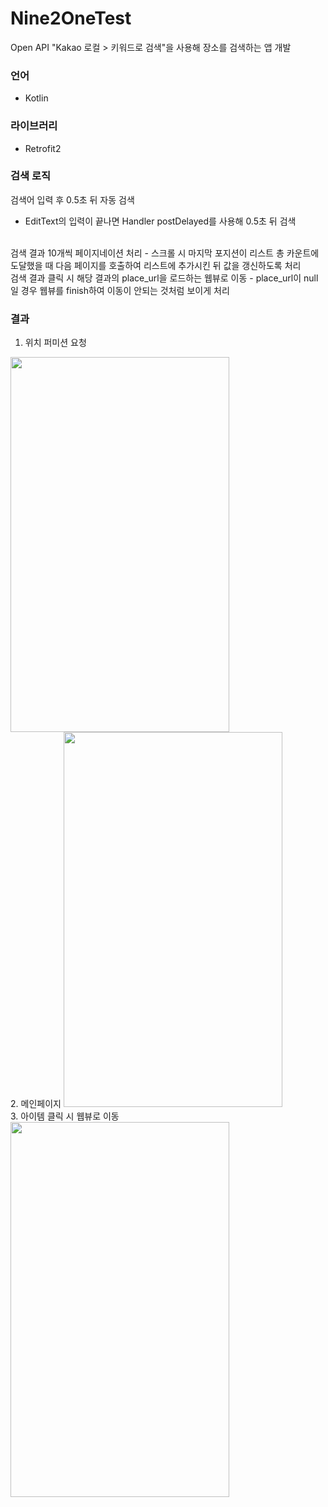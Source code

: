 # Nine2OneTest
Open API "Kakao 로컬 > 키워드로 검색"을 사용해 장소를 검색하는 앱 개발

### 언어
- Kotlin

### 라이브러리
- Retrofit2

### 검색 로직
검색어 입력 후 0.5초 뒤 자동 검색
- EditText의 입력이 끝나면 Handler postDelayed를 사용해 0.5초 뒤 검색
 
<br />
검색 결과 10개씩 페이지네이션 처리
- 스크롤 시 마지막 포지션이 리스트 총 카운트에 도달했을 때 다음 페이지를 호출하여 리스트에 추가시킨 뒤 값을 갱신하도록 처리
 
<br />
검색 결과 클릭 시 해당 결과의 place_url을 로드하는 웹뷰로 이동 
- place_url이 null일 경우 웹뷰를 finish하여 이동이 안되는 것처럼 보이게 처리



### 결과
1. 위치 퍼미션 요청
<img src="https://user-images.githubusercontent.com/70570798/106389689-fe6d2500-6427-11eb-885e-ae314bd44657.jpg"  width="350" height="600">
<br />
2. 메인페이지
<img src="https://user-images.githubusercontent.com/70570798/106389699-0b8a1400-6428-11eb-8f59-214e694ddf09.jpg"  width="350" height="600">
<br />
3. 아이템 클릭 시 웹뷰로 이동
<img src="https://user-images.githubusercontent.com/70570798/106389705-1644a900-6428-11eb-9615-d30c3aef124c.jpg"  width="350" height="600">
